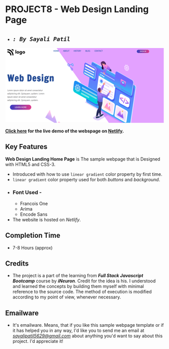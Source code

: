 # **PROJECT8 - Web Design Landing Page**

- ## _`: By Sayali Patil`_

![Web Design Landing Page](./Web%20Design%20Home%20Page.png)

**[Click here](https://web-design-landing-page-saya.netlify.app/git) for the live demo of the webspage on [Netlify](https://www.netlify.com/).**

## Key Features

**Web Design Landing Home Page** is The sample webpage that is Designed with HTML5 and CSS-3.

- Introduced with how to use `linear gradient` color property by first time.
- `linear gradient` color property used for both _buttons_ and _background_.
- ### Font Used -
  - Francois One
  - Arima
  - Encode Sans
- The website is hosted on _Netlify_.

## Completion Time

- 7-8 Hours (approx)

## Credits

- The project is a part of the learning from **_Full Stack Javascript Bootcamp_** course by **_iNeuron_**. Credit for the idea is his. I understood and learned the concepts by building them myself with minimal reference to the source code. The method of execution is modified according to my point of view, whenever necessary.

## Emailware

- It's emailware. Means, that if you like this sample webpage template or if it has helped you in any way, I'd like you to send me an email at *sayalipatil5629@gmail.com* about anything you'd want to say about this project. I'd appreciate it!
